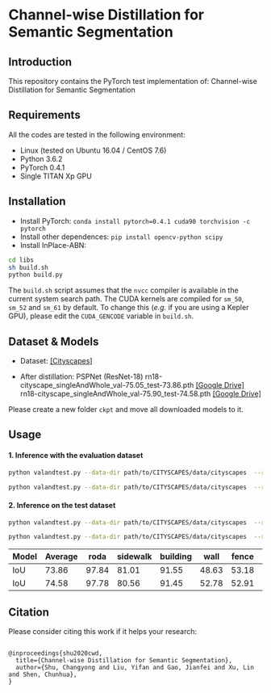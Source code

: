# Channel-wise Distillation for Semantic Segmentation

## Introduction

This repository contains the PyTorch test implementation of:  Channel-wise Distillation for Semantic Segmentation

## Requirements

All the codes are tested in the following environment:

* Linux (tested on Ubuntu 16.04 / CentOS 7.6)
* Python 3.6.2
* PyTorch 0.4.1
* Single TITAN Xp GPU

## Installation

* Install PyTorch: ` conda install pytorch=0.4.1 cuda90 torchvision -c pytorch `
* Install other dependences: ` pip install opencv-python scipy `
* Install InPlace-ABN:
```bash
cd libs
sh build.sh
python build.py
```
The `build.sh` script assumes that the `nvcc` compiler is available in the current system search path.
The CUDA kernels are compiled for `sm_50`, `sm_52` and `sm_61` by default.
To change this (_e.g._ if you are using a Kepler GPU), please edit the `CUDA_GENCODE` variable in `build.sh`.

## Dataset & Models

* Dataset: [[Cityscapes]](https://www.cityscapes-dataset.com/)

* After distillation: PSPNet (ResNet-18) 
 rn18-cityscape_singleAndWhole_val-75.05_test-73.86.pth [[Google Drive]](https://drive.google.com/file/d/1eLOslSm1Clif_PJFTedbmG9fdhhqPSAe/view?usp=sharing)
 rn18-cityscape_singleAndWhole_val-75.90_test-74.58.pth [[Google Drive]](https://drive.google.com/file/d/1IWGQvoP8OMcRysHPMPmXAjWi8k7IW3ZZ/view?usp=sharing)

Please create a new folder `ckpt` and move all downloaded models to it.

## Usage


#### 1. Inference with the evaluation dataset

```bash
python valandtest.py --data-dir path/to/CITYSCAPES/data/cityscapes  --restore-from ckpt/new_rn18-cityscape_singleAndWhole_val-75.02_test-73.86.pth --gpu 0 --type val  --figsavepath 75.02val

python valandtest.py --data-dir path/to/CITYSCAPES/data/cityscapes  --restore-from ckpt/new_rn18-cityscape_singleAndWhole_val-75.90_test-74.58.pth --gpu 0 --type val  --figsavepath 75.90val
```

#### 2. Inference on the test dataset

```bash
python valandtest.py --data-dir path/to/CITYSCAPES/data/cityscapes  --restore-from ckpt/new_rn18-cityscape_singleAndWhole_val-75.02_test-73.86.pth --gpu 0 --type test --figsavepath 73.86test

python valandtest.py --data-dir path/to/CITYSCAPES/data/cityscapes  --restore-from ckpt/new_rn18-cityscape_singleAndWhole_val-75.90_test-74.58.pth --gpu 0 --type test --figsavepath 74.58test
```


| Model | Average | roda | sidewalk | building|	wall | fence | pole | trafficlight | trafficsign | vegetation | terrain | sky | person | rider | car | truck | bus | train | motorcycle | bicycle |
| -- | -- | -- | -- | -- | -- | -- | -- | -- | -- | -- | -- | -- | -- | -- | -- | -- | -- | -- | -- | -- |
| IoU | 73.86 | 97.84 | 81.01 | 91.55 | 48.63 | 53.18 | 61.14 | 70.21 | 74.20 | 92.93 | 70.91 | 94.84 | 83.11 | 62.39 | 94.74 | 54.12 | 66.80 | 70.91 | 61.60 | 73.27 |
| IoU | 74.58 | 97.78 | 80.56 | 91.45 | 52.78 | 52.91 | 59.90 | 70.50 | 73.13 | 92.54 | 70.70 | 94.57 | 82.25 | 63.51 | 94.76 | 59.31 | 73.68 | 73.00 | 61.54 | 72.12 |



## Citation

Please consider citing this work if it helps your research:

```

@inproceedings{shu2020cwd,
  title={Channel-wise Distillation for Semantic Segmentation},
  author={Shu, Changyong and Liu, Yifan and Gao, Jianfei and Xu, Lin and Shen, Chunhua},
}

```

